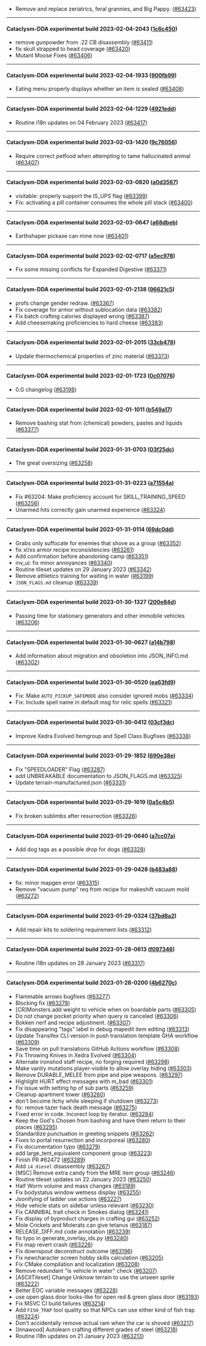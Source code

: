 * Remove and replace zeriatrics, feral grannies, and Big Pappy. ([#63423](https://github.com/CleverRaven/Cataclysm-DDA/pull/63423))

---

#### Cataclysm-DDA experimental build 2023-02-04-2043 ([1c6c450](https://github.com/CleverRaven/Cataclysm-DDA/releases/tag/cdda-experimental-2023-02-04-2043))

* remove gunpowder from .22 CB disassembly ([#63411](https://github.com/CleverRaven/Cataclysm-DDA/pull/63411))
* fix skull strapped to head coverage ([#63420](https://github.com/CleverRaven/Cataclysm-DDA/pull/63420))
* Mutant Moose Fixes ([#63406](https://github.com/CleverRaven/Cataclysm-DDA/pull/63406))

---

#### Cataclysm-DDA experimental build 2023-02-04-1933 ([900fb99](https://github.com/CleverRaven/Cataclysm-DDA/releases/tag/cdda-experimental-2023-02-04-1933))

* Eating menu properly displays whether an item is sealed ([#63408](https://github.com/CleverRaven/Cataclysm-DDA/pull/63408))

---

#### Cataclysm-DDA experimental build 2023-02-04-1229 ([4921edd](https://github.com/CleverRaven/Cataclysm-DDA/releases/tag/cdda-experimental-2023-02-04-1229))

* Routine i18n updates on 04 February 2023 ([#63417](https://github.com/CleverRaven/Cataclysm-DDA/pull/63417))

---

#### Cataclysm-DDA experimental build 2023-02-03-1420 ([9c76056](https://github.com/CleverRaven/Cataclysm-DDA/releases/tag/cdda-experimental-2023-02-03-1420))

* Require correct petfood when attempting to tame hallucinated animal ([#63407](https://github.com/CleverRaven/Cataclysm-DDA/pull/63407))

---

#### Cataclysm-DDA experimental build 2023-02-03-0820 ([a0d3567](https://github.com/CleverRaven/Cataclysm-DDA/releases/tag/cdda-experimental-2023-02-03-0820))

* visitable: properly support the IS_UPS flag ([#63399](https://github.com/CleverRaven/Cataclysm-DDA/pull/63399))
* Fix: activating a pill container consumes the whole pill stack ([#63400](https://github.com/CleverRaven/Cataclysm-DDA/pull/63400))

---

#### Cataclysm-DDA experimental build 2023-02-03-0647 ([a68dbeb](https://github.com/CleverRaven/Cataclysm-DDA/releases/tag/cdda-experimental-2023-02-03-0647))

* Earthshaper pickaxe can mine now ([#63401](https://github.com/CleverRaven/Cataclysm-DDA/pull/63401))

---

#### Cataclysm-DDA experimental build 2023-02-02-0717 ([a5ec978](https://github.com/CleverRaven/Cataclysm-DDA/releases/tag/cdda-experimental-2023-02-02-0717))

* Fix some missing conflicts for Expanded Digestive ([#63371](https://github.com/CleverRaven/Cataclysm-DDA/pull/63371))

---

#### Cataclysm-DDA experimental build 2023-02-01-2138 ([96621c5](https://github.com/CleverRaven/Cataclysm-DDA/releases/tag/cdda-experimental-2023-02-01-2138))

* profs change gender redraw. ([#63367](https://github.com/CleverRaven/Cataclysm-DDA/pull/63367))
* Fix coverage for armor without sublocation data ([#63382](https://github.com/CleverRaven/Cataclysm-DDA/pull/63382))
* Fix batch crafting calories displayed wrong ([#63387](https://github.com/CleverRaven/Cataclysm-DDA/pull/63387))
* Add cheesemaking proficiencies to hard cheese ([#63383](https://github.com/CleverRaven/Cataclysm-DDA/pull/63383))

---

#### Cataclysm-DDA experimental build 2023-02-01-2015 ([33cb478](https://github.com/CleverRaven/Cataclysm-DDA/releases/tag/cdda-experimental-2023-02-01-2015))

* Update thermochemical properties of zinc material ([#63373](https://github.com/CleverRaven/Cataclysm-DDA/pull/63373))

---

#### Cataclysm-DDA experimental build 2023-02-01-1723 ([0c07076](https://github.com/CleverRaven/Cataclysm-DDA/releases/tag/cdda-experimental-2023-02-01-1723))

* 0.G changelog  ([#63198](https://github.com/CleverRaven/Cataclysm-DDA/pull/63198))

---

#### Cataclysm-DDA experimental build 2023-02-01-1011 ([b549a17](https://github.com/CleverRaven/Cataclysm-DDA/releases/tag/cdda-experimental-2023-02-01-1011))

* Remove bashing stat from (chemical) powders, pastes and liquids ([#63377](https://github.com/CleverRaven/Cataclysm-DDA/pull/63377))

---

#### Cataclysm-DDA experimental build 2023-01-31-0703 ([03f25dc](https://github.com/CleverRaven/Cataclysm-DDA/releases/tag/cdda-experimental-2023-01-31-0703))

* The great oversizing ([#63258](https://github.com/CleverRaven/Cataclysm-DDA/pull/63258))

---

#### Cataclysm-DDA experimental build 2023-01-31-0223 ([a71554a](https://github.com/CleverRaven/Cataclysm-DDA/releases/tag/cdda-experimental-2023-01-31-0223))

* Fix #63204: Make proficiency account for SKILL_TRAINING_SPEED ([#63256](https://github.com/CleverRaven/Cataclysm-DDA/pull/63256))
* Unarmed hits correctly gain unarmed experience ([#63324](https://github.com/CleverRaven/Cataclysm-DDA/pull/63324))

---

#### Cataclysm-DDA experimental build 2023-01-31-0114 ([69dc0dd](https://github.com/CleverRaven/Cataclysm-DDA/releases/tag/cdda-experimental-2023-01-31-0114))

* Grabs only suffocate for enemies that shove as a group ([#63352](https://github.com/CleverRaven/Cataclysm-DDA/pull/63352))
* fix xl/xs armor recipe inconsistencies ([#63261](https://github.com/CleverRaven/Cataclysm-DDA/pull/63261))
* Add confirmation before abandoning camp ([#63351](https://github.com/CleverRaven/Cataclysm-DDA/pull/63351))
* inv_ui: fix minor annoyances ([#63340](https://github.com/CleverRaven/Cataclysm-DDA/pull/63340))
* Routine tileset updates on 29 January 2023 ([#63342](https://github.com/CleverRaven/Cataclysm-DDA/pull/63342))
* Remove athletics training for waiting in water ([#63199](https://github.com/CleverRaven/Cataclysm-DDA/pull/63199))
* `JSON_FLAGS.md` cleanup ([#63339](https://github.com/CleverRaven/Cataclysm-DDA/pull/63339))

---

#### Cataclysm-DDA experimental build 2023-01-30-1327 ([200e84d](https://github.com/CleverRaven/Cataclysm-DDA/releases/tag/cdda-experimental-2023-01-30-1327))

* Passing time for stationary generators and other immobile vehicles ([#63206](https://github.com/CleverRaven/Cataclysm-DDA/pull/63206))

---

#### Cataclysm-DDA experimental build 2023-01-30-0627 ([a14b798](https://github.com/CleverRaven/Cataclysm-DDA/releases/tag/cdda-experimental-2023-01-30-0627))

* Add information about migration and obsoletion into JSON_INFO.md ([#63302](https://github.com/CleverRaven/Cataclysm-DDA/pull/63302))

---

#### Cataclysm-DDA experimental build 2023-01-30-0520 ([ea63fd9](https://github.com/CleverRaven/Cataclysm-DDA/releases/tag/cdda-experimental-2023-01-30-0520))

* Fix: Make `AUTO_PICKUP_SAFEMODE` also consider ignored mobs ([#63334](https://github.com/CleverRaven/Cataclysm-DDA/pull/63334))
* Fix: Include spell name in default msg for relic spells ([#63321](https://github.com/CleverRaven/Cataclysm-DDA/pull/63321))

---

#### Cataclysm-DDA experimental build 2023-01-30-0412 ([03cf3dc](https://github.com/CleverRaven/Cataclysm-DDA/releases/tag/cdda-experimental-2023-01-30-0412))

* Improve Xedra Evolved Itemgroup and Spell Class Bugfixes ([#63338](https://github.com/CleverRaven/Cataclysm-DDA/pull/63338))

---

#### Cataclysm-DDA experimental build 2023-01-29-1852 ([690e38e](https://github.com/CleverRaven/Cataclysm-DDA/releases/tag/cdda-experimental-2023-01-29-1852))

* Fix "SPEEDLOADER" Flag ([#63287](https://github.com/CleverRaven/Cataclysm-DDA/pull/63287))
* add UNBREAKABLE documentation to JSON_FLAGS.md ([#63325](https://github.com/CleverRaven/Cataclysm-DDA/pull/63325))
* Update terrain-manufactured.json ([#63331](https://github.com/CleverRaven/Cataclysm-DDA/pull/63331))

---

#### Cataclysm-DDA experimental build 2023-01-29-1619 ([0a5c4b5](https://github.com/CleverRaven/Cataclysm-DDA/releases/tag/cdda-experimental-2023-01-29-1619))

* Fix broken sublimbs after resurrection ([#63326](https://github.com/CleverRaven/Cataclysm-DDA/pull/63326))

---

#### Cataclysm-DDA experimental build 2023-01-29-0640 ([a7cc07a](https://github.com/CleverRaven/Cataclysm-DDA/releases/tag/cdda-experimental-2023-01-29-0640))

* Add dog tags as a possible drop for dogs ([#63328](https://github.com/CleverRaven/Cataclysm-DDA/pull/63328))

---

#### Cataclysm-DDA experimental build 2023-01-29-0428 ([b483a88](https://github.com/CleverRaven/Cataclysm-DDA/releases/tag/cdda-experimental-2023-01-29-0428))

* fix: minor mapgen error ([#63315](https://github.com/CleverRaven/Cataclysm-DDA/pull/63315))
* Remove "vacuum pump" req from recipe for makeshift vacuum mold ([#63272](https://github.com/CleverRaven/Cataclysm-DDA/pull/63272))

---

#### Cataclysm-DDA experimental build 2023-01-29-0324 ([37bd8a2](https://github.com/CleverRaven/Cataclysm-DDA/releases/tag/cdda-experimental-2023-01-29-0324))

* Add repair kits to soldering requirement lists ([#63312](https://github.com/CleverRaven/Cataclysm-DDA/pull/63312))

---

#### Cataclysm-DDA experimental build 2023-01-28-0613 ([f097346](https://github.com/CleverRaven/Cataclysm-DDA/releases/tag/cdda-experimental-2023-01-28-0613))

* Routine i18n updates on 28 January 2023 ([#63317](https://github.com/CleverRaven/Cataclysm-DDA/pull/63317))

---

#### Cataclysm-DDA experimental build 2023-01-28-0200 ([4b6270c](https://github.com/CleverRaven/Cataclysm-DDA/releases/tag/cdda-experimental-2023-01-28-0200))

* Flammable arrows bugfixes ([#63277](https://github.com/CleverRaven/Cataclysm-DDA/pull/63277))
* Blocking fix ([#63278](https://github.com/CleverRaven/Cataclysm-DDA/pull/63278))
* [CR]Monsters add weight to vehicle when on boardable parts ([#63305](https://github.com/CleverRaven/Cataclysm-DDA/pull/63305))
* Do not change pocket priority when query is canceled ([#63306](https://github.com/CleverRaven/Cataclysm-DDA/pull/63306))
* Bokken nerf and recipe adjustment. ([#63307](https://github.com/CleverRaven/Cataclysm-DDA/pull/63307))
* Fix disappearing "tags" label in debug mapedit item editing ([#63313](https://github.com/CleverRaven/Cataclysm-DDA/pull/63313))
* Update Transifex CLI version in push translation template GHA workflow ([#63309](https://github.com/CleverRaven/Cataclysm-DDA/pull/63309))
* Save time on pull translations GitHub Actions workflow ([#63308](https://github.com/CleverRaven/Cataclysm-DDA/pull/63308))
* Fix Throwing Knives in Xedra Evolved ([#63304](https://github.com/CleverRaven/Cataclysm-DDA/pull/63304))
* Alternate ironshod staff recipe, no forging required ([#63298](https://github.com/CleverRaven/Cataclysm-DDA/pull/63298))
* Make vanity mutations player-visible to allow overlay hiding ([#63303](https://github.com/CleverRaven/Cataclysm-DDA/pull/63303))
* Remove DURABLE_MELEE from pipe and pipe weapons. ([#63297](https://github.com/CleverRaven/Cataclysm-DDA/pull/63297))
* Highlight HURT effect messages with m_bad ([#63301](https://github.com/CleverRaven/Cataclysm-DDA/pull/63301))
* Fix issue with setting hp of sub parts ([#63259](https://github.com/CleverRaven/Cataclysm-DDA/pull/63259))
* Cleanup apartment tower ([#63260](https://github.com/CleverRaven/Cataclysm-DDA/pull/63260))
* don't become itchy while sleeping if shutdown ([#63273](https://github.com/CleverRaven/Cataclysm-DDA/pull/63273))
* fix: remove tazer hack death message ([#63275](https://github.com/CleverRaven/Cataclysm-DDA/pull/63275))
* Fixed error in code. Incorect loop by iterator. ([#63284](https://github.com/CleverRaven/Cataclysm-DDA/pull/63284))
* Keep the God's Chosen from bashing and have them return to their places ([#63295](https://github.com/CleverRaven/Cataclysm-DDA/pull/63295))
* Standardize punctuation in greeting snippets ([#63262](https://github.com/CleverRaven/Cataclysm-DDA/pull/63262))
* Fixes to portal resurrection and incorporeal ([#63280](https://github.com/CleverRaven/Cataclysm-DDA/pull/63280))
* Fix documentation typo ([#63279](https://github.com/CleverRaven/Cataclysm-DDA/pull/63279))
* add large_tent_equivalent component group ([#63223](https://github.com/CleverRaven/Cataclysm-DDA/pull/63223))
* Finish PR #62472 ([#63289](https://github.com/CleverRaven/Cataclysm-DDA/pull/63289))
* Add `i4_diesel` disassembly ([#63267](https://github.com/CleverRaven/Cataclysm-DDA/pull/63267))
* [MSC] Remove extra candy from the MRE item group ([#63246](https://github.com/CleverRaven/Cataclysm-DDA/pull/63246))
* Routine tileset updates on 22 January 2023 ([#63250](https://github.com/CleverRaven/Cataclysm-DDA/pull/63250))
* Half Worm volume and mass changes ([#63189](https://github.com/CleverRaven/Cataclysm-DDA/pull/63189))
* Fix bodystatus window wetness display ([#63255](https://github.com/CleverRaven/Cataclysm-DDA/pull/63255))
* Jsonifying of ladder use actions ([#63227](https://github.com/CleverRaven/Cataclysm-DDA/pull/63227))
* Hide vehicle stats on sidebar unless relevant ([#63230](https://github.com/CleverRaven/Cataclysm-DDA/pull/63230))
* Fix CANNIBAL trait check in Smokes dialog ([#63241](https://github.com/CleverRaven/Cataclysm-DDA/pull/63241))
* Fix display of byproduct charges in crafting gui ([#63252](https://github.com/CleverRaven/Cataclysm-DDA/pull/63252))
* Mole Crickets and Molerats can give tetanus ([#63187](https://github.com/CleverRaven/Cataclysm-DDA/pull/63187))
* RELEASE_DIFF.md code annotation ([#63239](https://github.com/CleverRaven/Cataclysm-DDA/pull/63239))
* fix typo in generate_overlay_ids.py ([#63240](https://github.com/CleverRaven/Cataclysm-DDA/pull/63240))
* Fix map revert crash ([#63226](https://github.com/CleverRaven/Cataclysm-DDA/pull/63226))
* Fix downspout deconstruct outcome ([#63196](https://github.com/CleverRaven/Cataclysm-DDA/pull/63196))
* Fix newcharacter screen hobby skills calculation ([#63205](https://github.com/CleverRaven/Cataclysm-DDA/pull/63205))
* Fix CMake compilation and localization ([#63208](https://github.com/CleverRaven/Cataclysm-DDA/pull/63208))
* Remove redundant "is vehicle in water" check ([#63207](https://github.com/CleverRaven/Cataclysm-DDA/pull/63207))
* [ASCIITileset] Change Unknow terrain to use the unseen sprite ([#63222](https://github.com/CleverRaven/Cataclysm-DDA/pull/63222))
* Better EOC variable messages ([#63228](https://github.com/CleverRaven/Cataclysm-DDA/pull/63228))
* use open glass door looks-like for open red & green glass door ([#63193](https://github.com/CleverRaven/Cataclysm-DDA/pull/63193))
* Fix MSVC CI build failures ([#63214](https://github.com/CleverRaven/Cataclysm-DDA/pull/63214))
* Add `FISH_TRAP` tool quality so that NPCs can use either kind of fish trap ([#63224](https://github.com/CleverRaven/Cataclysm-DDA/pull/63224))
* Don't accidentally remove actual ram when the car is shoved ([#63217](https://github.com/CleverRaven/Cataclysm-DDA/pull/63217))
* [Innawood] Autolearn crafting different grades of steel ([#63218](https://github.com/CleverRaven/Cataclysm-DDA/pull/63218))
* Routine i18n updates on 21 January 2023 ([#63213](https://github.com/CleverRaven/Cataclysm-DDA/pull/63213))
